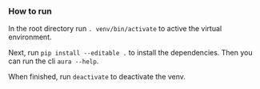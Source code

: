 ### How to run

In the root directory run `. venv/bin/activate` to active the virtual environment.

Next, run `pip install --editable .` to install the dependencies. Then you can run the cli `aura --help`.

When finished, run `deactivate` to deactivate the venv.
